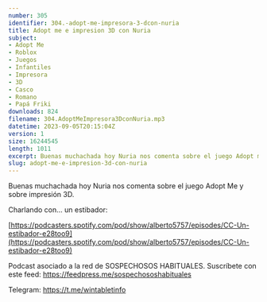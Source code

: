 ```yaml
---
number: 305
identifier: 304.-adopt-me-impresora-3-dcon-nuria
title: Adopt me e impresion 3D con Nuria
subject:
- Adopt Me
- Roblox
- Juegos
- Infantiles
- Impresora
- 3D
- Casco
- Romano
- Papá Friki
downloads: 824
filename: 304.AdoptMeImpresora3DconNuria.mp3
datetime: 2023-09-05T20:15:04Z
version: 1
size: 16244545
length: 1011
excerpt: Buenas muchachada hoy Nuria nos comenta sobre el juego Adopt me y sobre impresión 3D
slug: adopt-me-e-impresion-3d-con-nuria
---
```

Buenas muchachada hoy Nuria nos comenta sobre el juego Adopt Me y sobre impresión 3D.

Charlando con... un estibador:

[https://podcasters.spotify.com/pod/show/alberto5757/episodes/CC-Un-estibador-e28too9](https://podcasters.spotify.com/pod/show/alberto5757/episodes/CC-Un-estibador-e28too9)

Podcast asociado a la red de SOSPECHOSOS HABITUALES. Suscríbete con este feed: https://feedpress.me/sospechososhabituales

Telegram: https://t.me/wintabletinfo